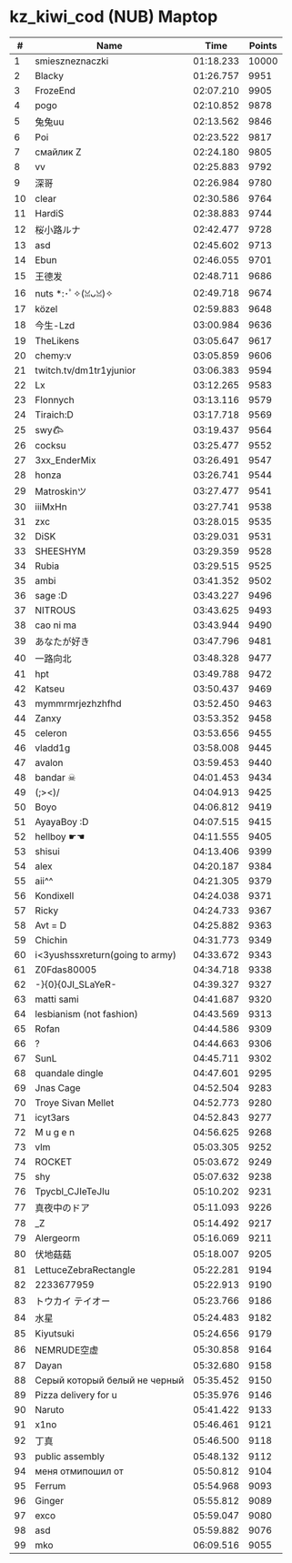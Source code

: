 # kz_kiwi_cod (NUB) Maptop

|  # | Name | Time | Points |
|-------------- | -------------- | -------------- | -------------- | 
| 1 | smieszneznaczki | 01:18.233 | 10000 | 
| 2 | Blacky | 01:26.757 | 9951 | 
| 3 | FrozeEnd | 02:07.210 | 9905 | 
| 4 | pogo | 02:10.852 | 9878 | 
| 5 | 兔兔uu | 02:13.562 | 9846 | 
| 6 | Poi | 02:23.522 | 9817 | 
| 7 | смайлик Z | 02:24.180 | 9805 | 
| 8 | vv | 02:25.883 | 9792 | 
| 9 | 深哥 | 02:26.984 | 9780 | 
| 10 | clear | 02:30.586 | 9764 | 
| 11 | HardiS | 02:38.883 | 9744 | 
| 12 | 桜小路ルナ | 02:42.477 | 9728 | 
| 13 | asd | 02:45.602 | 9713 | 
| 14 | Ebun | 02:46.055 | 9701 | 
| 15 | 王德发 | 02:48.711 | 9686 | 
| 16 | nuts *:･ﾟ✧(ꈍᴗꈍ)✧ | 02:49.718 | 9674 | 
| 17 | közel | 02:59.883 | 9648 | 
| 18 | 今生-Lzd | 03:00.984 | 9636 | 
| 19 | TheLikens | 03:05.647 | 9617 | 
| 20 | chemy:v | 03:05.859 | 9606 | 
| 21 | twitch.tv/dm1tr1yjunior | 03:06.383 | 9594 | 
| 22 | Lx | 03:12.265 | 9583 | 
| 23 | Flonnych | 03:13.116 | 9579 | 
| 24 | Tiraich:D | 03:17.718 | 9569 | 
| 25 | swy𐂃 | 03:19.437 | 9564 | 
| 26 | cocksu | 03:25.477 | 9552 | 
| 27 | 3xx_EnderMix | 03:26.491 | 9547 | 
| 28 | honza | 03:26.741 | 9544 | 
| 29 | Matroskinツ | 03:27.477 | 9541 | 
| 30 | iiiMxHn | 03:27.741 | 9538 | 
| 31 | zxc | 03:28.015 | 9535 | 
| 32 | DiSK | 03:29.031 | 9531 | 
| 33 | SHEESHYM | 03:29.359 | 9528 | 
| 34 | Rubia | 03:29.515 | 9525 | 
| 35 | ambi | 03:41.352 | 9502 | 
| 36 | sage :D | 03:43.227 | 9496 | 
| 37 | NITROUS | 03:43.625 | 9493 | 
| 38 | cao ni ma | 03:43.944 | 9490 | 
| 39 | あなたが好き | 03:47.796 | 9481 | 
| 40 | 一路向北 | 03:48.328 | 9477 | 
| 41 | hpt | 03:49.788 | 9472 | 
| 42 | Katseu | 03:50.437 | 9469 | 
| 43 | mymmrmrjezhzhfhd | 03:52.450 | 9463 | 
| 44 | Zanxy | 03:53.352 | 9458 | 
| 45 | celeron | 03:53.656 | 9455 | 
| 46 | vladd1g | 03:58.008 | 9445 | 
| 47 | avalon | 03:59.453 | 9440 | 
| 48 | bandar ☠ | 04:01.453 | 9434 | 
| 49 | (;><)/ | 04:04.913 | 9425 | 
| 50 | Boyo | 04:06.812 | 9419 | 
| 51 | AyayaBoy :D | 04:07.515 | 9415 | 
| 52 | hellboy ☛☚ | 04:11.555 | 9405 | 
| 53 | shisui | 04:13.406 | 9399 | 
| 54 | alex | 04:20.187 | 9384 | 
| 55 | aii^^ | 04:21.305 | 9379 | 
| 56 | Kondixell | 04:24.038 | 9371 | 
| 57 | Ricky | 04:24.733 | 9367 | 
| 58 | Avt = D | 04:25.882 | 9363 | 
| 59 | Chichin | 04:31.773 | 9349 | 
| 60 | i<3yushssxreturn(going to army) | 04:33.672 | 9343 | 
| 61 | Z0Fdas80005 | 04:34.718 | 9338 | 
| 62 | -}{0}{0JI_SLaYeR- | 04:39.327 | 9327 | 
| 63 | matti sami | 04:41.687 | 9320 | 
| 64 | lesbianism (not fashion) | 04:43.569 | 9313 | 
| 65 | Rofan | 04:44.586 | 9309 | 
| 66 | ? | 04:44.663 | 9306 | 
| 67 | SunL | 04:45.711 | 9302 | 
| 68 | quandale dingle | 04:47.601 | 9295 | 
| 69 | Jnas Cage | 04:52.504 | 9283 | 
| 70 | Troye Sivan Mellet | 04:52.773 | 9280 | 
| 71 | icyt3ars | 04:52.843 | 9277 | 
| 72 | M u g e n | 04:56.625 | 9268 | 
| 73 | vlm | 05:03.305 | 9252 | 
| 74 | ROCKET | 05:03.672 | 9249 | 
| 75 | shy | 05:07.632 | 9238 | 
| 76 | Tpycbl_CJIeTeJIu | 05:10.202 | 9231 | 
| 77 | 真夜中のドア | 05:11.093 | 9226 | 
| 78 | _Z | 05:14.492 | 9217 | 
| 79 | Alergeorm | 05:16.069 | 9211 | 
| 80 | 伏地菇菇 | 05:18.007 | 9205 | 
| 81 | LettuceZebraRectangle | 05:22.281 | 9194 | 
| 82 | 2233677959 | 05:22.913 | 9190 | 
| 83 | トウカイ テイオー | 05:23.766 | 9186 | 
| 84 | 水星 | 05:24.483 | 9182 | 
| 85 | Kiyutsuki | 05:24.656 | 9179 | 
| 86 | NEMRUDE空虚 | 05:30.858 | 9164 | 
| 87 | Dayan | 05:32.680 | 9158 | 
| 88 | Серый который белый не черный | 05:35.452 | 9150 | 
| 89 | Pizza delivery for u | 05:35.976 | 9146 | 
| 90 | Naruto | 05:41.422 | 9133 | 
| 91 | x1no | 05:46.461 | 9121 | 
| 92 | 丁真 | 05:46.500 | 9118 | 
| 93 | public assembly | 05:48.132 | 9112 | 
| 94 | меня отмипошил от | 05:50.812 | 9104 | 
| 95 | Ferrum | 05:54.968 | 9093 | 
| 96 | Ginger | 05:55.812 | 9089 | 
| 97 | exco | 05:59.047 | 9080 | 
| 98 | asd | 05:59.882 | 9076 | 
| 99 | mko | 06:09.516 | 9055 | 

